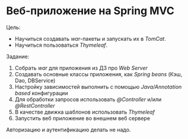 # Веб-приложение на Spring MVC

Цель: 

 * Научиться создавать *war*-пакеты и запускать их в *TomCat*.
 * Научиться пользоваться *Thymeleaf*.

Задание:

1) Собрать *war* для приложения из ДЗ про *Web Server*
1) Создавать основные классы приложения, как *Spring beans* (Кэш, Dao, DBService)
1) Настройку зависимостей выполнить с помощью *Java/Annotation based* конфигурации
1) Для обработки запросов использовать *@Controller* и/или *@RestController*
1) В качестве движка шаблонов использовать *Thymeleaf*
1) Запустить веб приложение во внешнем веб сервере

Авторизацию и аутентификацию делать не надо.